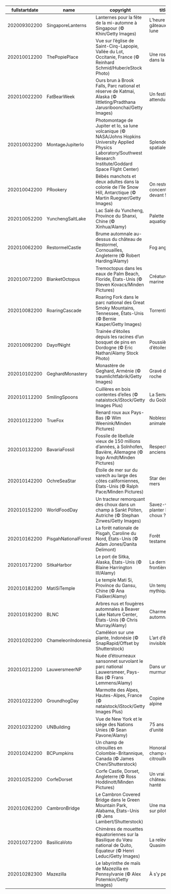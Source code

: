 |fullstartdate|name|copyright|title|image|
|--|--|--|--|--|
202009302200|SingaporeLanterns|Lanternes pour la fête de la mi-automne à Singapour (© Khin/Getty Images)|L’heure des gâteaux de lune|![](/fr-FR/2020/10/202009302200SingaporeLanterns.jpg)|
202010012200|ThePopiePlace|Vue sur l’église de Saint-Cirq-Lapopie, Vallée du Lot, Occitanie, France (© Reinhard Schmid/Huber/eStock Photo)|Une rose dans la nuit|![](/fr-FR/2020/10/202010012200ThePopiePlace.jpg)|
202010022200|FatBearWeek|Ours brun à Brook Falls, Parc national et réserve de Katmai, Alaska (© littleting/Pradthana Jarusriboonchai/Getty Images)|Un festin tant attendu|![](/fr-FR/2020/10/202010022200FatBearWeek.jpg)|
202010032200|MontageJupiterIo|Photomontage de Jupiter et Io, sa lune volcanique (© NASA/Johns Hopkins University Applied Physics Laboratory/Southwest Research Institute/Goddard Space Flight Center)|Splendeur spatiale|![](/fr-FR/2020/10/202010032200MontageJupiterIo.jpg)|
202010042200|PRookery|Bébés manchots et deux adultes dans la colonie de l’île Snow Hill, Antarctique (© Martin Ruegner/Getty Images)|On reste concentrés devant !|![](/fr-FR/2020/10/202010042200PRookery.jpg)|
202010052200|YunchengSaltLake|Lac Salé du Yuncheng, Province du Shanxi, Chine (© Xinhua/Alamy)|Palette aquatique|![](/fr-FR/2020/10/202010052200YunchengSaltLake.jpg)|
202010062200|RestormelCastle|Brume automnale au-dessus du château de Restormel, Cornouailles, Angleterre (© Robert Harding/Alamy)|Fog anglais|![](/fr-FR/2020/10/202010062200RestormelCastle.jpg)|
202010072200|BlanketOctopus|Tremoctopus dans les eaux de Palm Beach, Floride, États-Unis (© Steven Kovacs/Minden Pictures)|Créature marine|![](/fr-FR/2020/10/202010072200BlanketOctopus.jpg)|
202010082200|RoaringCascade|Roaring Fork dans le parc national des Great Smoky Mountains, Tennessee, États-Unis (© Bernie Kasper/Getty Images)|Torrentiel|![](/fr-FR/2020/10/202010082200RoaringCascade.jpg)|
202010092200|DayofNight|Trainée d’étoiles depuis les racines d’un bosquet de pins en Dordogne (© Eric Nathan/Alamy Stock Photo)|Poussière d’étoiles|![](/fr-FR/2020/10/202010092200DayofNight.jpg)|
202010102200|GeghardMonastery|Monastère de Geghard, Arménie (© traumlichtfabrik/Getty Images)|Gravé dans la roche|![](/fr-FR/2020/10/202010102200GeghardMonastery.jpg)|
202010112200|SmilingSpoons|Cuillères en bois contentes d’elles  (© nataistock/iStock/Getty Images Plus)|La Semaine du Goût|![](/fr-FR/2020/10/202010112200SmilingSpoons.jpg)|
202010122200|TrueFox|Renard roux aux Pays-Bas (© Wim Weenink/Minden Pictures)|Noblesse animale|![](/fr-FR/2020/10/202010122200TrueFox.jpg)|
202010132200|BavariaFossil|Fossile de libellule vieux de 150 millions d’années, à Solnhofen, Bavière, Allemagne (© Ingo Arndt/Minden Pictures)|Respect aux anciens|![](/fr-FR/2020/10/202010132200BavariaFossil.jpg)|
202010142200|OchreSeaStar|Étoile de mer sur du varech au large des côtes californiennes, États-Unis (© Ralph Pace/Minden Pictures)|Star des mers|![](/fr-FR/2020/10/202010142200OchreSeaStar.jpg)|
202010152200|WorldFoodDay|Un tracteur remorquant des choux dans un champ à Sankt Pölten, Autriche (© Stephan Zirwes/Getty Images)|Savez-vous planter les choux ?|![](/fr-FR/2020/10/202010152200WorldFoodDay.jpg)|
202010162200|PisgahNationalForest|La forêt nationale de Pisgah, Caroline du Nord, États-Unis (© Adam Jones/Danita Delimont)|Forêt testamentaire|![](/fr-FR/2020/10/202010162200PisgahNationalForest.jpg)|
202010172200|SitkaHarbor|Le port de Sitka, Alaska, États-Unis (© Blaine Harrington III/Alamy)|La dernière frontière|![](/fr-FR/2020/10/202010172200SitkaHarbor.jpg)|
202010182200|MatiSiTemple|Le temple Mati Si, Province du Gansu, Chine (© Ana Flašker/Alamy)|Un temple mythique|![](/fr-FR/2020/10/202010182200MatiSiTemple.jpg)|
202010192200|BLNC|Arbres nus et fougères automnales à Beaver Lake Nature Center, États-Unis (© Chris Murray/Alamy)|Charme automnal|![](/fr-FR/2020/10/202010192200BLNC.jpg)|
202010202200|ChameleonIndonesia|Caméléon sur une plante, Indonésie (© SnapRapid/Offset by Shutterstock)|L’art d’être invisible|![](/fr-FR/2020/10/202010202200ChameleonIndonesia.jpg)|
202010212200|LauwersmeerNP|Nuée d’étourneaux sansonnet survolant le parc national Lauwersmeer, Pays-Bas (© Frans Lemmens/Alamy)|Dans un murmure|![](/fr-FR/2020/10/202010212200LauwersmeerNP.jpg)|
202010222200|GroundhogDay|Marmotte des Alpes, Hautes-Alpes, France (© nataistock/iStock/Getty Images Plus)|Copine alpine|![](/fr-FR/2020/10/202010222200GroundhogDay.jpg)|
202010232200|UNBuilding|Vue de New York et le siège des Nations Unies (© Sean Pavone/Alamy)|75 ans d’unité|![](/fr-FR/2020/10/202010232200UNBuilding.jpg)|
202010242200|BCPumpkins|Un champ de citrouilles en Colombie-Britannique, Canada (© James Chen/Shutterstock)|Honorable champ de citrouille|![](/fr-FR/2020/10/202010242200BCPumpkins.jpg)|
202010252200|CorfeDorset|Corfe Castle, Dorset, Angleterre (© Ross Hoddinott/Minden Pictures)|Un vrai château hanté|![](/fr-FR/2020/10/202010252200CorfeDorset.jpg)|
202010262200|CambronBridge|Le Cambron Covered Bridge dans le Green Mountain Park, Alabama, États-Unis (© Jens Lambert/Shutterstock)|Une maison sur pilotis ?|![](/fr-FR/2020/10/202010262200CambronBridge.jpg)|
202010272200|BasilicaVoto|Chimères de mouettes équatoriennes sur la Basilique du Vœu national de Quito, Équateur (© Henri Leduc/Getty Images)|La relève de Quasimodo|![](/fr-FR/2020/10/202010272200BasilicaVoto.jpg)|
202010282300|Mazezilla|Le labyrinthe de maïs de Mazezilla en Pennsylvanie (© Alex Potemkin/Getty Images)|À s’y perdre|![](/fr-FR/2020/10/202010282300Mazezilla.jpg)|
